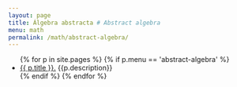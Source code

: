 ```yaml
---
layout: page
title: Álgebra abstracta # Abstract algebra
menu: math
permalink: /math/abstract-algebra/
---
```


<ul>
    {% for p in site.pages %}
        {% if p.menu == 'abstract-algebra' %}
            <li><a href="{{ p.url }}">{{ p.title }}.</a> {{p.description}}</li>
        {% endif %}
    {% endfor %}
</ul>